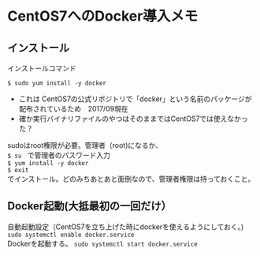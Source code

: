 # CentOS7へのDocker導入メモ

## インストール
インストールコマンド

`$ sudo yum install -y docker`

* これは CentOS7の公式リポジトリで「docker」という名前のパッケージが配布されているため　2017/09現在  
* 確か実行バイナリファイルのやつはそのままではCentOS7では使えなかった？

sudoはroot権限が必要。管理者（root)になるか、  
`$ su`  
で管理者のパスワード入力  
`$ yum install -y docker`  
`$ exit`  
でインストール。どのみちあとあと面倒なので、管理者権限は持っておくこと。

## Docker起動(大抵最初の一回だけ）  
自動起動設定（CentOS7を立ち上げた時にdockerを使えるようにしておく。)  
`sudo systemctl enable docker.service`  
Dockerを起動する。 
`sudo systemctl start docker.service`  

